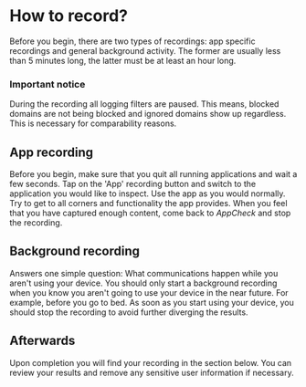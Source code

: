 # How to record?

Before you begin, there are two types of recordings: app specific recordings and general background activity. The former are usually less than 5 minutes long, the latter must be at least an hour long.

### Important notice

During the recording all logging filters are paused. This means, blocked domains are not being blocked and ignored domains show up regardless. This is necessary for comparability reasons.

## App recording

Before you begin, make sure that you quit all running applications and wait a few seconds. Tap on the 'App' recording button and switch to the application you would like to inspect. Use the app as you would normally. Try to get to all corners and functionality the app provides. When you feel that you have captured enough content, come back to _AppCheck_ and stop the recording.

## Background recording

Answers one simple question: What communications happen while you aren't using your device. You should only start a background recording when you know you aren't going to use your device in the near future. For example, before you go to bed.
As soon as you start using your device, you should stop the recording to avoid further diverging the results.

## Afterwards

Upon completion you will find your recording in the section below. You can review your results and remove any sensitive user information if necessary.
